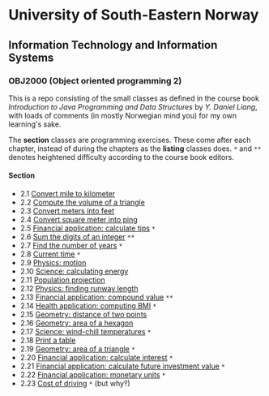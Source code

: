 # University of South-Eastern Norway
## Information Technology and Information Systems
### OBJ2000 (Object oriented programming 2)

This is a repo consisting of the small classes as defined in the course book _Introduction to Java Programming and Data Structures_ by _Y. Daniel Liang_, with loads of comments (in mostly Norwegian mind you) for my own learning's sake.

The __section__ classes are programming exercises. These come after each chapter, instead of during the chapters as the __listing__ classes does.
`*` and `**` denotes heightened difficulty according to the course book editors.

#### Section
- 2.1 [Convert mile to kilometer](https://github.com/Scandiking/Liang-Chapter-2/blob/master/src/Section_2_1.java)
- 2.2 [Compute the volume of a triangle](https://github.com/Scandiking/Liang-Chapter-2/blob/master/src/Section_2_2.java)
- 2.3 [Convert meters into feet](https://github.com/Scandiking/Liang-Chapter-2/blob/master/src/Section_2_3.java)
- 2.4 [Convert square meter into ping](https://github.com/Scandiking/Liang-Chapter-2/blob/master/src/Section_2_4.java)
- 2.5 [Financial application: calculate tips](https://github.com/Scandiking/Liang-Chapter-2/blob/master/src/Section_2_5.java) `*`
- 2.6 [Sum the digits of an integer](https://github.com/Scandiking/Liang-Chapter-2/blob/master/src/Section_2_6.java) `**`
- 2.7 [Find the number of years](https://github.com/Scandiking/Liang-Chapter-2/blob/master/src/Section_2_7.java) `*`
- 2.8 [Current time](https://github.com/Scandiking/Liang-Chapter-2/blob/master/src/Section_2_8.java) `*`
- 2.9 [Physics: motion](https://github.com/Scandiking/Liang-Chapter-2/blob/master/src/Section_2_9.java)
- 2.10 [Science: calculating energy](https://github.com/Scandiking/Liang-Chapter-2/blob/master/src/Section_2_10.java)
- 2.11 [Population projection](https://github.com/Scandiking/Liang-Chapter-2/blob/master/src/Section_2_11.java)
- 2.12 [Physics: finding runway length](https://github.com/Scandiking/Liang-Chapter-2/blob/master/src/Section_2_12.java)
- 2.13 [Financial application: compound value](https://github.com/Scandiking/Liang-Chapter-2/blob/master/src/Section_2_13.java) `**`
- 2.14 [Health application: computing BMI](https://github.com/Scandiking/Liang-Chapter-2/blob/master/src/Section_2_14.java) `*`
- 2.15 [Geometry: distance of two points](https://github.com/Scandiking/Liang-Chapter-2/blob/master/src/Section_2_15.java)
- 2.16 [Geometry: area of a hexagon](https://github.com/Scandiking/Liang-Chapter-2/blob/master/src/Section_2_16.java)
- 2.17 [Science: wind-chill temperatures](https://github.com/Scandiking/Liang-Chapter-2/blob/master/src/Section_2_17.java) `*`
- 2.18 [Print a table](https://github.com/Scandiking/Liang-Chapter-2/blob/master/src/Section_2_18.java)
- 2.19 [Geometry: area of a triangle](https://github.com/Scandiking/Liang-Chapter-2/blob/master/src/Section_2_19.java) `*`
- 2.20 [Financial application: calculate interest](https://github.com/Scandiking/Liang-Chapter-2/blob/master/src/Section_2_20.java) `*`
- 2.21 [Financial application: calculate future investment value](https://github.com/Scandiking/Liang-Chapter-2/blob/master/src/Section_2_21.java) `*`
- 2.22 [Financial application: monetary units](https://github.com/Scandiking/Liang-Chapter-2/blob/master/src/Section_2_22.java) `*`
- 2.23 [Cost of driving](https://github.com/Scandiking/Liang-Chapter-2/blob/master/src/Section_2_23.java) `*` (but why?)
